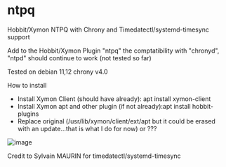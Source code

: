 # ntpq
Hobbit/Xymon NTPQ with Chrony and Timedatectl/systemd-timesync support

Add to the Hobbit/Xymon Plugin "ntpq" the comptatibility with "chronyd", "ntpd" should continue to work (not tested so far)

Tested on debian 11,12 chrony v4.0

How to install 
- Install Xymon Client (should have already): apt install xymon-client
- Install Xymon apt and other plugin (if not already):apt install hobbit-plugins
- Replace original (/usr/lib/xymon/client/ext/apt but it could be erased with an update...that is what I do for now) or ???

![image](https://user-images.githubusercontent.com/8841264/174496845-0e96330f-13a1-4e00-aa81-d1544ceaa891.png)

Credit to Sylvain MAURIN for timedatectl/systemd-timesync

